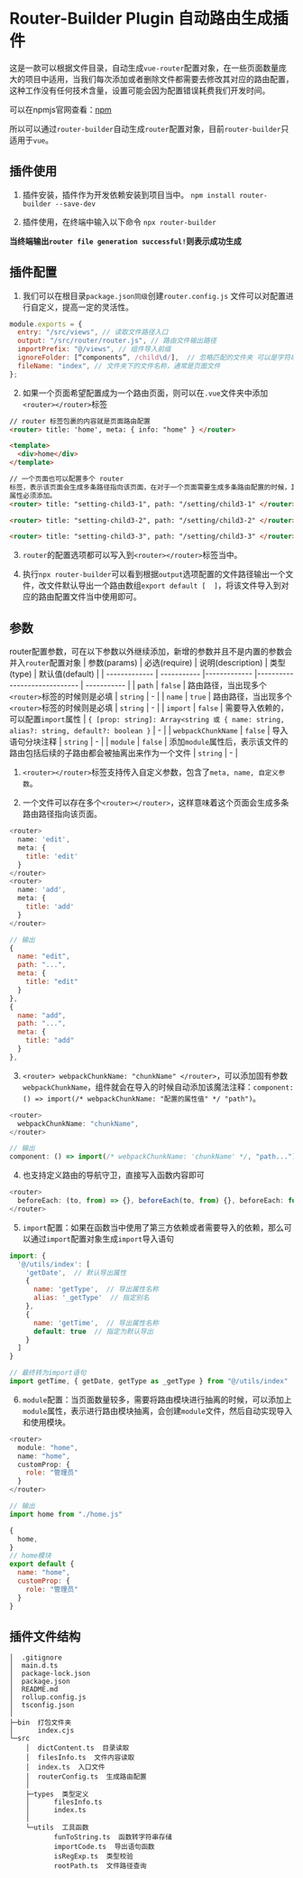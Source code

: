 # Router-Builder Plugin 自动路由生成插件

这是一款可以根据文件目录，自动生成`vue-router`配置对象，在一些页面数量庞大的项目中适用，当我们每次添加或者删除文件都需要去修改其对应的路由配置，这种工作没有任何技术含量，设置可能会因为配置错误耗费我们开发时间。

可以在npmjs官网查看：[npm](https://www.npmjs.com/package/router-builder)

所以可以通过`router-builder`自动生成`router`配置对象，目前`router-builder`只适用于`vue`。

## 插件使用

1. 插件安装，插件作为开发依赖安装到项目当中。
   `npm install router-builder --save-dev`

2. 插件使用，在终端中输入以下命令
   `npx router-builder`

**当终端输出`router file generation successful!`则表示成功生成**

## 插件配置

1. 我们可以在根目录`package.json同级`创建`router.config.js` 文件可以对配置进行自定义，提高一定的灵活性。

```js
module.exports = {
  entry: "/src/views", // 读取文件路径入口
  output: "/src/router/router.js", // 路由文件输出路径
  importPrefix: "@/views", // 组件导入前缀
  ignoreFolder: [“components”, /child\d/],  // 忽略匹配的文件夹 可以是字符串和正则
  fileName: "index", // 文件夹下的文件名称，通常是页面文件
};
```

2. 如果一个页面希望配置成为一个路由页面，则可以在`.vue`文件夹中添加`<router></router>`标签

```html
// router 标签包裹的内容就是页面路由配置
<router> title: 'home', meta: { info: "home" } </router>

<template>
  <div>home</div>
</template>

// 一个页面也可以配置多个 router
标签，表示该页面会生成多条路径指向该页面，在对于一个页面需要生成多条路由配置的时候，其 path
属性必须添加。
<router> title: "setting-child3-1", path: "/setting/child3-1" </router>

<router> title: "setting-child3-2", path: "/setting/child3-2" </router>

<router> title: "setting-child3-3", path: "/setting/child3-3" </router>
```

3. `router`的配置选项都可以写入到`<router></router>`标签当中。

4. 执行`npx router-builder`可以看到根据`output`选项配置的文件路径输出一个文件，改文件默认导出一个路由数组`export default [  ]`，将该文件导入到对应的路由配置文件当中使用即可。

## <router>参数

router配置参数，可在以下参数以外继续添加，新增的参数并且不是内置的参数会并入`router`配置对象
| 参数(params) | 必选(require) | 说明(description) | 类型(type) | 默认值(default) |
| ------------- | ----------- |------------- |----------------------------- | ----------- |
| `path` | `false` | 路由路径，当出现多个`<router>`标签的时候则是必填 | `string` | - |
| `name` | `true` | 路由路径，当出现多个`<router>`标签的时候则是必填 | `string` | - |
| `import` | `false` | 需要导入依赖的，可以配置`import`属性 | `{ [prop: string]: Array<string 或 { name: string, alias?: string, default?: boolean }` | - |
| `webpackChunkName` | `false` | 导入语句分块注释 | `string` | - |
| `module` | `false` | 添加`module`属性后，表示该文件的路由包括后续的子路由都会被抽离出来作为一个文件 | `string` | - |

1. `<router></router>`标签支持传入自定义参数，包含了`meta, name, 自定义参数`。

2. 一个文件可以存在多个`<router></router>`，这样意味着这个页面会生成多条路由路径指向该页面。

```js
<router>
  name: 'edit',
  meta: {
    title: 'edit'
  }
</router>
<router>
  name: 'add',
  meta: {
    title: 'add'
  }
</router>

// 输出
{
  name: "edit",
  path: "...",
  meta: {
    title: "edit"
  }
},
{
  name: "add",
  path: "...",
  meta: {
    title: "add"
  }
},
```

3. `<router> webpackChunkName: "chunkName" </router>`，可以添加固有参数`webpackChunkName`，组件就会在导入的时候自动添加该魔法注释：`component: () => import(/* webpackChunkName: "配置的属性值" */ "path")`。

```js
<router>
  webpackChunkName: "chunkName",
</router>

// 输出
component: () => import(/* webpackChunkName: 'chunkName' */, "path...")
```

4. 也支持定义路由的导航守卫，直接写入函数内容即可

```js
<router>
  beforeEach: (to, from) => {}, beforeEach(to, from) {}, beforeEach: function(to, from) {}
</router>
```

5. `import`配置：如果在函数当中使用了第三方依赖或者需要导入的依赖，那么可以通过`import`配置对象生成`import`导入语句

```js
import: {
  '@/utils/index': [
    'getDate',  // 默认导出属性
    {
      name: 'getType',  // 导出属性名称
      alias: '_getType'  // 指定别名
    },
    {
      name: 'getTime',  // 导出属性名称
      default: true  // 指定为默认导出
    }
  ]
}

// 最终转为import语句
import getTime, { getDate, getType as _getType } from "@/utils/index"
```

6. `module`配置：当页面数量较多，需要将路由模块进行抽离的时候，可以添加上`module`属性，表示进行路由模块抽离，会创建`module`文件，然后自动实现导入和使用模块。

```js
<router>
  module: "home",
  name: "home",
  customProp: {
    role: "管理员"
  }
</router>

// 输出
import home from "./home.js"

{
  home,
}
// home模块
export default {
  name: "home",
  customProp: {
    role: "管理员"
  }
}
```

## 插件文件结构

```
│  .gitignore
│  main.d.ts
│  package-lock.json
│  package.json
│  README.md
│  rollup.config.js
│  tsconfig.json
│
├─bin  打包文件夹
│      index.cjs
└─src
    │  dictContent.ts  目录读取
    │  filesInfo.ts  文件内容读取
    │  index.ts  入口文件
    │  routerConfig.ts  生成路由配置
    │
    ├─types  类型定义
    │      filesInfo.ts
    │      index.ts
    │
    └─utils  工具函数
           funToString.ts  函数转字符串存储
           importCode.ts  导出语句函数
           isRegExp.ts  类型校验
           rootPath.ts  文件路径查询
```
